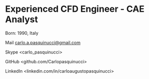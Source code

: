 # Experienced CFD Engineer - CAE Analyst

Born: 1990, Italy 


Mail <carlo.a.pasquinucci@gmail.com>


Skype <carlo_pasquinucci>


GitHub <github.com/Carlopasquinucci>


LinkedIn <linkedin.com/in/carloaugustopasquinucci>
